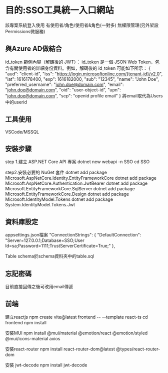 # 目的:SSO工具統一入口網站
該專案系統登入使用
有使用者/角色/使用者&角色(一對多)
無權限管理(另外架設Permissions微服務)

## 與Azure AD做結合
id_token 範例內容（解碼後的 JWT）： id_token 是一個 JSON Web Token，包含有關使用者的詳細身份資料。例如，解碼後的 id_token 可能如下所示：
{
  "aud": "client-id",
  "iss": "https://login.microsoftonline.com/{tenant-id}/v2.0",
  "iat": 1616178400,
  "exp": 1616182000,
  "sub": "12345",
  "name": "John Doe",
  "preferred_username": "john.doe@domain.com",
  "email": "john.doe@domain.com",
  "oid": "user-object-id",
  "upn": "john.doe@domain.com",
  "scp": "openid profile email"
}
將email取代為Users中的userid

## 工具使用
VSCode/MSSQL

## 安裝步驟
step 1.建立 ASP.NET Core API 專案
dotnet new webapi -n SSO
cd SSO

step2.安裝必要的 NuGet 套件
dotnet add package Microsoft.AspNetCore.Identity.EntityFrameworkCore
dotnet add package Microsoft.AspNetCore.Authentication.JwtBearer
dotnet add package Microsoft.EntityFrameworkCore.SqlServer
dotnet add package Microsoft.EntityFrameworkCore.Design
dotnet add package Microsoft.IdentityModel.Tokens
dotnet add package System.IdentityModel.Tokens.Jwt

## 資料庫設定
appsettings.json檔案
 "ConnectionStrings": {
    "DefaultConnection": "Server=127.0.0.1;Database=SSO;User Id=sa;Password=1111;TrustServerCertificate=True;"
  },

Table schema於schema資料夾中的table.sql

## 忘記密碼
目前直接回傳之後可改用email傳遞


## 前端
建立reactjs
npm create vite@latest frontend -- --template react-ts
cd frontend
npm install

安裝MUI
npm install @mui/material @emotion/react @emotion/styled @mui/icons-material axios

安裝react-router
 npm install react-router-dom@latest @types/react-router-dom

 安裝 jwt-decode
 npm install jwt-decode